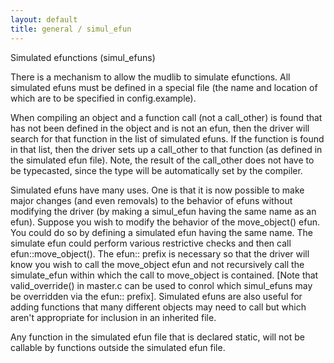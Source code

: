 ```yaml
---
layout: default
title: general / simul_efun
---
```



Simulated efunctions (simul_efuns)

There is a mechanism to allow the mudlib to simulate efunctions.  All
simulated efuns must be defined in a special file (the name and location
of which are to be specified in config.example).

When compiling an object and a function call (not a call_other) is found that
has not been defined in the object and is not an efun, then the driver
will search for that function in the list of simulated efuns.  If the
function is found in that list, then the driver sets up a call_other to
that function (as defined in the simulated efun file).  Note, the result
of the call_other does not have to be typecasted, since the type will be
automatically set by the compiler.

Simulated efuns have many uses.  One is that it is now possible to make major
changes (and even removals) to the behavior of efuns without modifying
the driver (by making a simul_efun having the same name as an efun).  Suppose
you wish to modify the behavior of the move_object() efun.  You could do
so by defining a simulated efun having the same name.  The simulate efun
could perform various restrictive checks and then call efun::move_object().
The efun:: prefix is necessary so that the driver will know you wish to call
the move_object efun and not recursively call the simulate_efun within which
the call to move_object is contained.  [Note that valid_override() in master.c
can be used to conrol which simul_efuns may be overridden via the efun::
prefix].  Simulated efuns are also useful for adding functions that many
different objects may need to call but which aren't appropriate for
inclusion in an inherited file.

Any function in the simulated efun file that is declared static, will
not be callable by functions outside the simulated efun file.
